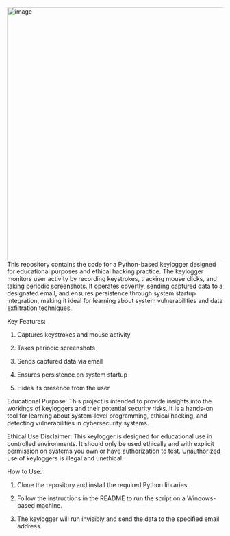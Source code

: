 <img width="1120" height="590" alt="image" src="https://github.com/user-attachments/assets/532906fe-440c-4f9c-8125-e5127898291d" />
This repository contains the code for a Python-based keylogger designed for educational purposes and ethical hacking practice. The keylogger monitors user activity by recording keystrokes, tracking mouse clicks, and taking periodic screenshots. It operates covertly, sending captured data to a designated email, and ensures persistence through system startup integration, making it ideal for learning about system vulnerabilities and data exfiltration techniques.

Key Features:

1. Captures keystrokes and mouse activity

2. Takes periodic screenshots

3. Sends captured data via email

4. Ensures persistence on system startup

5. Hides its presence from the user

Educational Purpose:
This project is intended to provide insights into the workings of keyloggers and their potential security risks. It is a hands-on tool for learning about system-level programming, ethical hacking, and detecting vulnerabilities in cybersecurity systems.

Ethical Use Disclaimer:
This keylogger is designed for educational use in controlled environments. It should only be used ethically and with explicit permission on systems you own or have authorization to test. Unauthorized use of keyloggers is illegal and unethical.

How to Use:

1. Clone the repository and install the required Python libraries.

2. Follow the instructions in the README to run the script on a Windows-based machine.

3. The keylogger will run invisibly and send the data to the specified email address.
